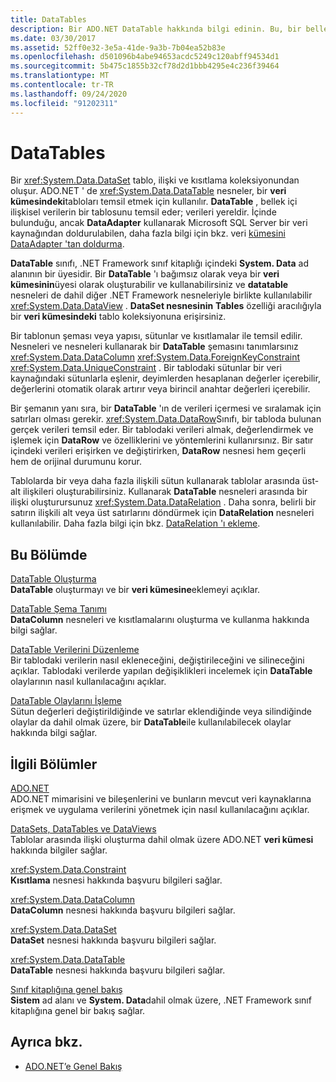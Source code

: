 ```yaml
---
title: DataTables
description: Bir ADO.NET DataTable hakkında bilgi edinin. Bu, bir bellek içi ilişkisel verilerin bir tablosunu ' de yerel olarak temsil eder. Bulunduğu yerde NET tabanlı uygulama.
ms.date: 03/30/2017
ms.assetid: 52ff0e32-3e5a-41de-9a3b-7b04ea52b83e
ms.openlocfilehash: d501096b4abe94653acdc5249c120abff94534d1
ms.sourcegitcommit: 5b475c1855b32cf78d2d1bbb4295e4c236f39464
ms.translationtype: MT
ms.contentlocale: tr-TR
ms.lasthandoff: 09/24/2020
ms.locfileid: "91202311"
---
```

# <a name="datatables"></a>DataTables

Bir <xref:System.Data.DataSet> tablo, ilişki ve kısıtlama koleksiyonundan oluşur. ADO.NET ' de <xref:System.Data.DataTable> nesneler, bir **veri kümesindeki**tabloları temsil etmek için kullanılır. **DataTable** , bellek içi ilişkisel verilerin bir tablosunu temsil eder; verileri yereldir. İçinde bulunduğu, ancak **DataAdapter** kullanarak Microsoft SQL Server bir veri kaynağından doldurulabilen, daha fazla bilgi için bkz. veri [kümesini DataAdapter 'tan doldurma](../populating-a-dataset-from-a-dataadapter.md).  
  
 **DataTable** sınıfı, .NET Framework sınıf kitaplığı içindeki **System. Data** ad alanının bir üyesidir. Bir **DataTable** 'ı bağımsız olarak veya bir **veri kümesinin**üyesi olarak oluşturabilir ve kullanabilirsiniz ve **datatable** nesneleri de dahil diğer .NET Framework nesneleriyle birlikte kullanılabilir <xref:System.Data.DataView> . **DataSet nesnesinin** **Tables** özelliği aracılığıyla bir **veri kümesindeki** tablo koleksiyonuna erişirsiniz.  
  
 Bir tablonun şeması veya yapısı, sütunlar ve kısıtlamalar ile temsil edilir. Nesneleri ve nesneleri kullanarak bir **DataTable** şemasını tanımlarsınız <xref:System.Data.DataColumn> <xref:System.Data.ForeignKeyConstraint> <xref:System.Data.UniqueConstraint> . Bir tablodaki sütunlar bir veri kaynağındaki sütunlarla eşlenir, deyimlerden hesaplanan değerler içerebilir, değerlerini otomatik olarak artırır veya birincil anahtar değerleri içerebilir.  
  
 Bir şemanın yanı sıra, bir **DataTable** 'ın de verileri içermesi ve sıralamak için satırları olması gerekir. <xref:System.Data.DataRow>Sınıfı, bir tabloda bulunan gerçek verileri temsil eder. Bir tablodaki verileri almak, değerlendirmek ve işlemek için **DataRow** ve özelliklerini ve yöntemlerini kullanırsınız. Bir satır içindeki verileri erişirken ve değiştirirken, **DataRow** nesnesi hem geçerli hem de orijinal durumunu korur.  
  
 Tablolarda bir veya daha fazla ilişkili sütun kullanarak tablolar arasında üst-alt ilişkileri oluşturabilirsiniz. Kullanarak **DataTable** nesneleri arasında bir ilişki oluşturursunuz <xref:System.Data.DataRelation> . Daha sonra, belirli bir satırın ilişkili alt veya üst satırlarını döndürmek için **DataRelation** nesneleri kullanılabilir. Daha fazla bilgi için bkz. [DataRelation 'ı ekleme](adding-datarelations.md).  
  
## <a name="in-this-section"></a>Bu Bölümde  

 [DataTable Oluşturma](creating-a-datatable.md)  
 **DataTable** oluşturmayı ve bir **veri kümesine**eklemeyi açıklar.  
  
 [DataTable Şema Tanımı](datatable-schema-definition.md)  
 **DataColumn** nesneleri ve kısıtlamalarını oluşturma ve kullanma hakkında bilgi sağlar.  
  
 [DataTable Verilerini Düzenleme](manipulating-data-in-a-datatable.md)  
 Bir tablodaki verilerin nasıl ekleneceğini, değiştirileceğini ve silineceğini açıklar. Tablodaki verilerde yapılan değişiklikleri incelemek için **DataTable** olaylarının nasıl kullanılacağını açıklar.  
  
 [DataTable Olaylarını İşleme](handling-datatable-events.md)  
 Sütun değerleri değiştirildiğinde ve satırlar eklendiğinde veya silindiğinde olaylar da dahil olmak üzere, bir **DataTable**ile kullanılabilecek olaylar hakkında bilgi sağlar.  
  
## <a name="related-sections"></a>İlgili Bölümler  

 [ADO.NET](../index.md)  
 ADO.NET mimarisini ve bileşenlerini ve bunların mevcut veri kaynaklarına erişmek ve uygulama verilerini yönetmek için nasıl kullanılacağını açıklar.  
  
 [DataSets, DataTables ve DataViews](index.md)  
 Tablolar arasında ilişki oluşturma dahil olmak üzere ADO.NET **veri kümesi** hakkında bilgiler sağlar.  
  
 <xref:System.Data.Constraint>  
 **Kısıtlama** nesnesi hakkında başvuru bilgileri sağlar.  
  
 <xref:System.Data.DataColumn>  
 **DataColumn** nesnesi hakkında başvuru bilgileri sağlar.  
  
 <xref:System.Data.DataSet>  
 **DataSet** nesnesi hakkında başvuru bilgileri sağlar.  
  
 <xref:System.Data.DataTable>  
 **DataTable** nesnesi hakkında başvuru bilgileri sağlar.  
  
 [Sınıf kitaplığına genel bakış](../../../../standard/class-library-overview.md)  
 **Sistem** ad alanı ve **System. Data**dahil olmak üzere, .NET Framework sınıf kitaplığına genel bir bakış sağlar.  
  
## <a name="see-also"></a>Ayrıca bkz.

- [ADO.NET’e Genel Bakış](../ado-net-overview.md)
